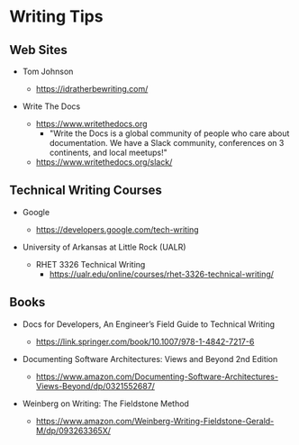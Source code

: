 
# Writing Tips


## Web Sites

- Tom Johnson
  + https://idratherbewriting.com/

- Write The Docs
  + https://www.writethedocs.org
    * "Write the Docs is a global community of people who care about documentation. We have a Slack community,
      conferences on 3 continents, and local meetups!"
  + https://www.writethedocs.org/slack/



## Technical Writing Courses

- Google
  + https://developers.google.com/tech-writing


- University of Arkansas at Little Rock (UALR)
  + RHET 3326 Technical Writing 
    * https://ualr.edu/online/courses/rhet-3326-technical-writing/


## Books

- Docs for Developers, An Engineer’s Field Guide to Technical Writing
  + https://link.springer.com/book/10.1007/978-1-4842-7217-6

- Documenting Software Architectures: Views and Beyond 2nd Edition 
  + https://www.amazon.com/Documenting-Software-Architectures-Views-Beyond/dp/0321552687/

- Weinberg on Writing: The Fieldstone Method 
  + https://www.amazon.com/Weinberg-Writing-Fieldstone-Gerald-M/dp/093263365X/

